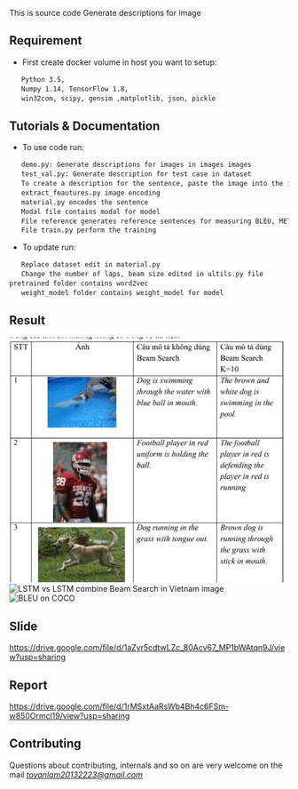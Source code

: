 This is source code Generate descriptions for image
## Requirement

 * First create docker volume in host you want to setup: 
 ```bash
	Python 3.5,
    Numpy 1.14, TensorFlow 1.8, 
    win32com, scipy, gensim ,matplotlib, json, pickle
```
 
## Tutorials & Documentation

 * To use code run:
  ```bash
 	 demo.py: Generate descriptions for images in images images
 	 test_val.py: Generate description for test case in dataset
 	 To create a description for the sentence, paste the image into the images folder, run caption_image.py
 	 extract_feautures.py image encoding
 	 material.py encodes the sentence
 	 Modal file contains modal for model
 	 File reference generates reference sentences for measuring BLEU, METEOR
 	 File train.py perform the training
 ```
 * To update run:
 ```bash
	Replace dataset edit in material.py
	Change the number of laps, beam size edited in ultils.py file
pretrained folder contains word2vec
	weight_model folder contains weight_model for model
 ```
 


## Result 
![LSTM vs LSTM combine Beam Search](Capture12.JPG)
![LSTM vs LSTM combine Beam Search in Vietnam image](https://photos.app.goo.gl/8dp7Jaq5VqV1rLBC6)
![BLEU on COCO](https://photos.app.goo.gl/zjYwC4CShtn32dkL9)

## Slide
https://drive.google.com/file/d/1aZyr5cdtwLZc_80Acv67_MP1bWAtqn9J/view?usp=sharing
## Report
https://drive.google.com/file/d/1rMSxtAaRsWb4Bh4c6FSm-w850Ormcl19/view?usp=sharing

## Contributing

Questions about contributing, internals and so on are very welcome on the mail *tovanlam20132223@gmail.com*

